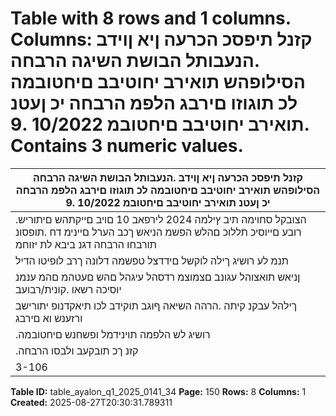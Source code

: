 # Table with 8 rows and 1 columns. Columns: קזנל תיפסכ הכרעה ןיא ןוידב .הנעבותל הבושת השיגה הרבחה הסילופהש תואירב יחוטיבב םיחטובמה לכ תוגוזו םירבג הלפמ הרבחה יכ ןעטנ תואירב יחוטיבב םיחטובמ 10/2022 .9. Contains 3 numeric values.

| קזנל תיפסכ הכרעה ןיא ןוידב .הנעבותל הבושת השיגה הרבחה הסילופהש תואירב יחוטיבב םיחטובמה לכ תוגוזו םירבג הלפמ הרבחה יכ ןעטנ תואירב יחוטיבב םיחטובמ 10/2022 .9 |
|---|
| .הצובקל סחוימה תיב ץילמה 2024 לירפאב 10 םויב םייקתהש םיתוריש רובע םייוסיכ תללוכ םהלש הפשמ הניאש ךכב הערל םיינימ דח .תופסונ תורבחו הרבחה דגנ ביבא לת יזוחמ |
| תנמ לע רושיג ךילה לוקשל םידדצל טפשמה דלונה ךרב לופיטו הדיל | ןוירהל םירושקה לופיטו ןוירה תואצוה ןיגב םתוא |
| ןניאש תואצוהל עגונב םצמוצמ רדסהל עיגהל םהש םעטהמ םהמ ענמנ יוסיכה רשאו .קונית/רבועב |
| ךילהל עבקנ קיתה .הרהה השיאה ףוגב תוקידב לכו תיאקדנופ יתורישב ורזענש וא םירבג |
| .רושיג לש הלפמה תוינידמל ופשחנש םיחטובמה |
| .קזנ ךכ תובקעב ולבסו הרבחה |
| 3-106 |

**Table ID:** table_ayalon_q1_2025_0141_34
**Page:** 150
**Rows:** 8
**Columns:** 1
**Created:** 2025-08-27T20:30:31.789311
